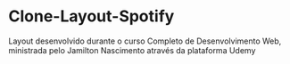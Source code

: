 # Clone-Layout-Spotify
Layout desenvolvido durante o curso Completo de Desenvolvimento Web, ministrada pelo Jamilton Nascimento através da plataforma Udemy 
